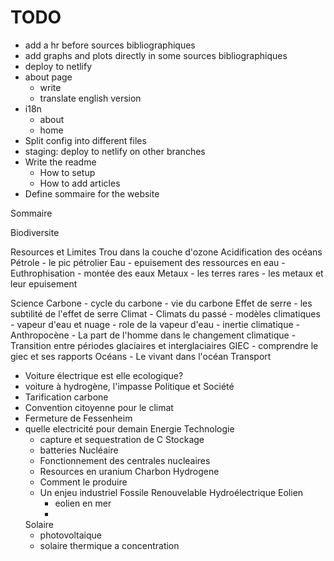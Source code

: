 # TODO

* add a hr before sources bibliographiques
* add graphs and plots directly in some sources bibliographiques
* deploy to netlify
* about page
  * write
  * translate english version
* i18n
  * about
  * home
* Split config into different files
* staging: deploy to netlify on other branches
* Write the readme
  * How to setup
  * How to add articles
* Define sommaire for the website

Sommaire

Biodiversite

Resources et Limites
  Trou dans la couche d'ozone
  Acidification des océans
  Pétrole
    - le pic pétrolier
  Eau
    - epuisement des ressources en eau
    - Euthrophisation 
    - montée des eaux
  Metaux
    - les terres rares
    - les metaux et leur epuisement
  
Science
  Carbone
    - cycle du carbone
    - vie du carbone
  Effet de serre
    - les subtilité de l'effet de serre
  Climat
    - Climats du passé
    - modèles climatiques
    - vapeur d'eau et nuage
    - role de la vapeur d'eau
    - inertie climatique
    - Anthropocène
    - La part de l'homme dans le changement climatique
    - Transition entre périodes glaciaires et interglaciaires
  GIEC
    - comprendre le giec et ses rapports
  Océans
    - Le vivant dans l'océan
Transport
  - Voiture électrique est elle ecologique?
  - voiture à hydrogène, l'impasse
Politique et Société
  - Tarification carbone
  - Convention citoyenne pour le climat
  - Fermeture de Fessenheim
  - quelle electricité pour demain
Energie
  Technologie
    - capture et sequestration de C
  Stockage
    - batteries
  Nucléaire
    - Fonctionnement des centrales nucleaires
    - Resources en uranium
  Charbon
  Hydrogene
    - Comment le produire
    - Un enjeu industriel
  Fossile
  Renouvelable
    Hydroélectrique
    Eolien
      - eolien en mer
      - 
    Solaire
      - photovoltaique
      - solaire thermique a concentration
